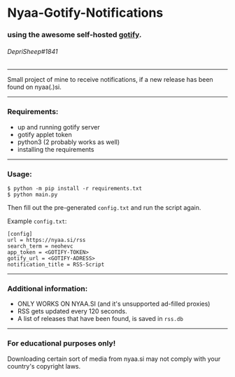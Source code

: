 # Nyaa-Gotify-Notifications
### using the awesome self-hosted [gotify](https://github.com/gotify/server#gotifyserver).
###### DepriSheep#1841

---
Small project of mine to receive notifications, if a new release has been found on nyaa(.)si.

---

### Requirements:

* up and running gotify server
* gotify applet token
* python3 (2 probably works as well)
* installing the requirements

---

### Usage:

```
$ python -m pip install -r requirements.txt
$ python main.py
```

Then fill out the pre-generated `config.txt` and run the script again.

Example `config.txt`:

```
[config]
url = https://nyaa.si/rss 
search_term = neohevc
app_token = <GOTIFY-TOKEN>
gotify_url = <GOTIFY-ADRESS>
notification_title = RSS-Script
```

---

### Additional information:

+ ONLY WORKS ON NYAA.SI (and it's unsupported ad-filled proxies)
+ RSS gets updated every 120 seconds.
+ A list of releases that have been found, is saved in `rss.db`

---
### For educational purposes only!
Downloading certain sort of media from nyaa.si may not comply with your country's copyright laws.